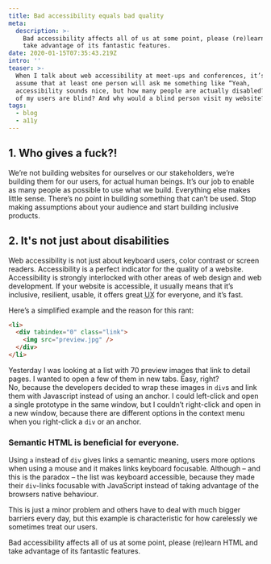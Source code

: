 ```yaml
---
title: Bad accessibility equals bad quality
meta:
  description: >-
    Bad accessibility affects all of us at some point, please (re)learn HTML and
    take advantage of its fantastic features.
date: 2020-01-15T07:35:43.219Z
intro: ''
teaser: >-
  When I talk about web accessibility at meet-ups and conferences, it’s safe to
  assume that at least one person will ask me something like “Yeah,
  accessibility sounds nice, but how many people are actually disabled? How many
  of my users are blind? And why would a blind person visit my website?”
tags:
  - blog
  - a11y
---
```


## 1. Who gives a fuck?!

We’re not building websites for ourselves or our stakeholders, we’re building them for our users, for actual human beings. It’s our job to enable as many people as possible to use what we build. Everything else makes little sense. There’s no point in building something that can’t be used. Stop making assumptions about your audience and start building inclusive products.

## 2. It's not just about disabilities

Web accessibility is not just about keyboard users, color contrast or screen readers. Accessibility is a perfect indicator for the quality of a website. Accessibility is strongly interlocked with other areas of web design and web development. If your website is accessible, it usually means that it’s inclusive, resilient, usable, it offers great <abbr title="user experience">UX</abbr> for everyone, and it’s fast.

Here’s a simplified example and the reason for this rant:

```html
<li>
  <div tabindex="0" class="link">
    <img src="preview.jpg" />
  </div>
</li>
```

Yesterday I was looking at a list with 70 preview images that link to detail pages. I wanted to open a few of them in new tabs. Easy, right?  
No, because the developers decided to wrap these images in `div`s and link them with Javascript instead of using an anchor. I could left-click and open a single prototype in the same window, but I couldn’t right-click and open in a new window, because there are different options in the context menu when you right-click a `div` or an anchor.

### Semantic HTML is beneficial for everyone.

Using `a` instead of `div` gives links a semantic meaning, users more options when using a mouse and it makes links keyboard focusable. Although – and this is the paradox – the list was keyboard accessible, because they made their `div`-links focusable with JavaScript instead of taking advantage of the browsers native behaviour.

This is just a minor problem and others have to deal with much bigger barriers every day, but this example is characteristic for how carelessly we sometimes treat our users.

Bad accessibility affects all of us at some point, please (re)learn HTML and take advantage of its fantastic features.
